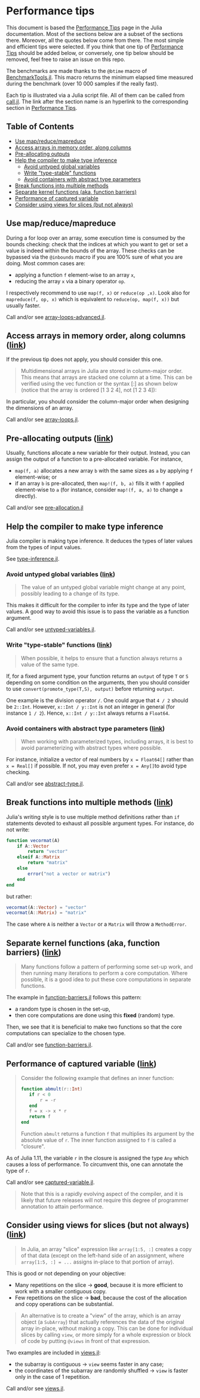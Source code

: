 # Performance tips

This document is based the [Performance Tips](https://docs.julialang.org/en/v1/manual/performance-tips/) page in the Julia documentation. Most of the sections below are a subset of the sections there. Moreover, all the quotes below come from there. The most simple and efficient tips were selected. If you think that one tip of [Performance Tips](https://docs.julialang.org/en/v1/manual/performance-tips/) should be added below, or conversely, one tip below should be removed, feel free to raise an issue on this repo.

The benchmarks are made thanks to the `@btime` macro of [BenchmarkTools.jl](https://juliaci.github.io/BenchmarkTools.jl/stable/). This macro returns the minimum elapsed time measured during the benchmark (over 10 000 samples if the really fast).

Each tip is illustrated via a Julia script file. All of them can be called from [call.jl](call.jl). The link after the section name is an hyperlink to the corresponding section in [Performance Tips](https://docs.julialang.org/en/v1/manual/performance-tips/).

## Table of Contents

- [Use map/reduce/mapreduce](#use-mapreducemapreduce)
- [Access arrays in memory order, along columns](#access-arrays-in-memory-order-along-columns-link)
- [Pre-allocating outputs](#pre-allocating-outputs-link)
- [Help the compiler to make type inference](#help-the-compiler-to-make-type-inference)
  - [Avoid untyped global variables](#avoid-untyped-global-variables-link)
  - [Write "type-stable" functions](#write-type-stable-functions-link)
  - [Avoid containers with abstract type parameters](#avoid-containers-with-abstract-type-parameters-link)
- [Break functions into multiple methods](#break-functions-into-multiple-methods-link)
- [Separate kernel functions (aka, function barriers)](#separate-kernel-functions-aka-function-barriers-link)
- [Performance of captured variable](#performance-of-captured-variable-link)
- [Consider using views for slices (but not always)](#consider-using-views-for-slices-but-not-always-link)

## Use map/reduce/mapreduce

During a for loop over an array, some execution time is consumed by the bounds checking: check that the indices at which you want to get or set a value is indeed within the bounds of the array. These checks can be bypassed via the `@inbounds` macro if you are 100% sure of what you are doing. Most common cases are:

- applying a function `f` element-wise to an array `x`,
- reducing the array `x` via a binary operator `op`.

I respectively recommend to use `map(f, x)` or `reduce(op ,x)`. Look also for `mapreduce(f, op, x)` which is equivalent to `reduce(op, map(f, x))` but usually faster.

Call and/or see [array-loops-advanced.jl](array-loops-advanced.jl).

## Access arrays in memory order, along columns ([link](https://docs.julialang.org/en/v1/manual/performance-tips/#man-performance-column-major))

If the previous tip does not apply, you should consider this one.

> Multidimensional arrays in Julia are stored in column-major order. This means that arrays are stacked one column at a time. This can be verified using the vec function or the syntax [:] as shown below (notice that the array is ordered [1 3 2 4], not [1 2 3 4]):

In particular, you should consider the column-major order when designing the dimensions of an array.

Call and/or see [array-loops.jl](array-loops.jl).

## Pre-allocating outputs ([link](https://docs.julialang.org/en/v1/manual/performance-tips/#Pre-allocating-outputs))

Usually, functions allocate a new variable for their output. Instead, you can assign the output of a function to a pre-allocated variable. For instance,

- `map(f, a)` allocates a new array `b` with the same sizes as `a` by applying `f` element-wise; or
- if an array `b` is pre-allocated, then `map!(f, b, a)` fills it with `f` applied element-wise to `a` (for instance, consider `map!(f, a, a)` to change `a` directly).

Call and/or see [pre-allocation.jl](pre-allocation.jl)

## Help the compiler to make type inference

Julia compiler is making type inference. It deduces the types of later values from the types of input values.

See [type-inference.jl](type-inference.jl).

### Avoid untyped global variables ([link](https://docs.julialang.org/en/v1/manual/performance-tips/#Avoid-untyped-global-variables))

> The value of an untyped global variable might change at any point, possibly leading to a change of its type.

This makes it difficult for the compiler to infer its type and the type of later values. A good way to avoid this issue is to pass the variable as a function argument.

Call and/or see [untyped-variables.jl](untyped-variables.jl).

### Write "type-stable" functions ([link](https://docs.julialang.org/en/v1/manual/performance-tips/#Write-%22type-stable%22-functions))

> When possible, it helps to ensure that a function always returns a value of the same type.

If, for a fixed argument type, your function returns an `output` of type `T` or `S` depending on some condition on the arguments, then you should consider to use `convert(promote_type(T,S), output)` before returning `output`.

One example is the division operator `/`. One could argue that `4 / 2` should be `2::Int`. However, `x::Int / y::Int` is not an integer in general (for instance `1 / 2`). Hence, `x::Int / y::Int` always returns a `Float64`.

### Avoid containers with abstract type parameters ([link](https://docs.julialang.org/en/v1/manual/performance-tips/#man-performance-abstract-container))

> When working with parameterized types, including arrays, it is best to avoid parameterizing with abstract types where possible.

For instance, initialize a vector of real numbers by `x = Float64[]` rather than `x = Real[]` if possible. If not, you may even prefer `x = Any[]`to avoid type checking.

Call and/or see [abstract-type.jl](abstract-type.jl).

## Break functions into multiple methods ([link](https://docs.julialang.org/en/v1/manual/performance-tips/#Break-functions-into-multiple-definitions))

Julia's writing style is to use multiple method definitions rather than `if` statements devoted to exhaust all possible argument types. For instance, do not write:

```julia
function vecormat(A)
    if A::Vector
        return "vector"
    elseif A::Matrix
        return "matrix"
    else
        error("not a vector or matrix")
    end
end
```

but rather:

```julia
vecormat(A::Vector) = "vector"
vecormat(A::Matrix) = "matrix"
```

The case where `A` is neither a `Vector` or a `Matrix` will throw a `MethodError`.

## Separate kernel functions (aka, function barriers) ([link](https://docs.julialang.org/en/v1/manual/performance-tips/#kernel-functions))

> Many functions follow a pattern of performing some set-up work, and then running many iterations to perform a core computation. Where possible, it is a good idea to put these core computations in separate functions.

The example in [function-barriers.jl](function-barriers.jl) follows this pattern:

- a random type is chosen in the set-up,
- then core computations are done using this **fixed** (random) type.

Then, we see that it is beneficial to make two functions so that the core computations can specialize to the chosen type.

Call and/or see [function-barriers.jl](function-barriers.jl).

## Performance of captured variable ([link](https://docs.julialang.org/en/v1/manual/performance-tips/#man-performance-captured))

> Consider the following example that defines an inner function:
>
>```julia
>function abmult(r::Int)
>    if r < 0
>        r = -r
>    end
>    f = x -> x * r
>    return f
>end
>```
>
>Function `abmult` returns a function `f` that multiplies its argument by the absolute value of `r`. The inner function assigned to `f` is called a "closure".

As of Julia 1.11, the variable `r` in the closure is assigned the type `Any` which causes a loss of performance. To circumvent this, one can annotate the type of `r`.

Call and/or see [captured-variable.jl](captured-variable.jl).

> Note that this is a rapidly evolving aspect of the compiler, and it is likely that future releases will not require this degree of programmer annotation to attain performance.

## Consider using views for slices (but not always) ([link](https://docs.julialang.org/en/v1/manual/performance-tips/#man-performance-views))

> In Julia, an array "slice" expression like `array[1:5, :]` creates a copy of that data (except on the left-hand side of an assignment, where `array[1:5, :] = ...` assigns in-place to that portion of array).

This is good or not depending on your objective:

- Many repetitions on the slice -> **good**, because it is more efficient to work with a smaller contiguous copy.
- Few repetitions on the slice -> **bad**, because the cost of the allocation and copy operations can be substantial.

> An alternative is to create a "view" of the array, which is an array object (a `SubArray`) that actually references the data of the original array in-place, without making a copy. This can be done for individual slices by calling `view`, or more simply for a whole expression or block of code by putting `@views` in front of that expression.

Two examples are included in [views.jl](views.jl):

- the subarray is contiguous -> `view` seems faster in any case;
- the coordinates of the subarray are randomly shuffled -> `view` is faster only in the case of 1 repetition.

Call and/or see [views.jl](views.jl).
